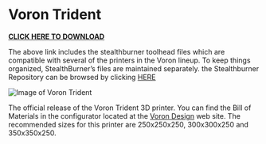 # Voron Trident
**[CLICK HERE TO DOWNLOAD](https://voron.zip/done/VT.zip)**

The above link includes the stealthburner toolhead files which are compatible with several of the printers in the Voron lineup. 
To keep things organized, StealthBurner’s files are maintained separately. 
the Stealthburner Repository can be browsed by clicking [HERE](https://github.com/VoronDesign/Voron-Stealthburner)

![Image of Voron Trident](https://vorondesign.com/images/voron_trident.jpg)

The official release of the Voron Trident 3D printer.  You can find the Bill of Materials in the configurator located at the [Voron Design]( http://vorondesign.com/voron_trident) web site.  The recommended sizes for this printer are 250x250x250, 300x300x250 and 350x350x250.


